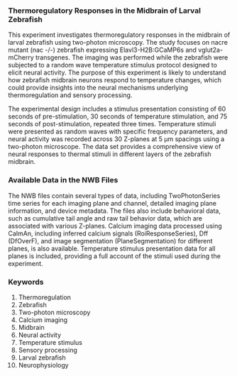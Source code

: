 ### Thermoregulatory Responses in the Midbrain of Larval Zebrafish

This experiment investigates thermoregulatory responses in the midbrain of larval zebrafish using two-photon microscopy. The study focuses on nacre mutant (nac -/-) zebrafish expressing Elavl3-H2B:GCaMP6s and vglut2a-mCherry transgenes. The imaging was performed while the zebrafish were subjected to a random wave temperature stimulus protocol designed to elicit neural activity. The purpose of this experiment is likely to understand how zebrafish midbrain neurons respond to temperature changes, which could provide insights into the neural mechanisms underlying thermoregulation and sensory processing.

The experimental design includes a stimulus presentation consisting of 60 seconds of pre-stimulation, 30 seconds of temperature stimulation, and 75 seconds of post-stimulation, repeated three times. Temperature stimuli were presented as random waves with specific frequency parameters, and neural activity was recorded across 30 Z-planes at 5 µm spacings using a two-photon microscope. The data set provides a comprehensive view of neural responses to thermal stimuli in different layers of the zebrafish midbrain.

### Available Data in the NWB Files

The NWB files contain several types of data, including TwoPhotonSeries time series for each imaging plane and channel, detailed imaging plane information, and device metadata. The files also include behavioral data, such as cumulative tail angle and raw tail behavior data, which are associated with various Z-planes. Calcium imaging data processed using CaImAn, including inferred calcium signals (RoiResponseSeries), Dff (DfOverF), and image segmentation (PlaneSegmentation) for different planes, is also available. Temperature stimulus presentation data for all planes is included, providing a full account of the stimuli used during the experiment.

### Keywords

1. Thermoregulation
2. Zebrafish
3. Two-photon microscopy
4. Calcium imaging
5. Midbrain
6. Neural activity
7. Temperature stimulus
8. Sensory processing
9. Larval zebrafish
10. Neurophysiology
